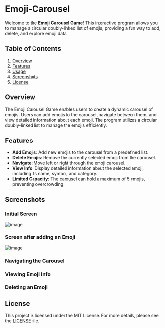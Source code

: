 # Emoji-Carousel

Welcome to the **Emoji Carousel Game**! This interactive program allows you to manage a circular doubly-linked list of emojis, providing a fun way to add, delete, and explore emoji data.

## Table of Contents

1. [Overview](#overview)
2. [Features](#features)
3. [Usage](#usage)
4. [Screenshots](#screenshots)
5. [License](#license)

## Overview

The Emoji Carousel Game enables users to create a dynamic carousel of emojis. Users can add emojis to the carousel, navigate between them, and view detailed information about each emoji. The program utilizes a circular doubly-linked list to manage the emojis efficiently.

## Features

* **Add Emojis**: Add new emojis to the carousel from a predefined list.
* **Delete Emojis**: Remove the currently selected emoji from the carousel.
* **Navigate**: Move left or right through the emoji carousel.
* **View Info**: Display detailed information about the selected emoji, including its name, symbol, and category.
* **Limited Capacity**: The carousel can hold a maximum of 5 emojis, preventing overcrowding.

## Screenshots

### Initial Screen
![image](https://github.com/user-attachments/assets/fad3bead-f053-4df4-90a9-fd82f948247b)

### Screen after adding an Emoji
![image](https://github.com/user-attachments/assets/defdd945-23e7-40b0-a61d-8290b35f0b86)

### Navigating the Carousel


### Viewing Emoji Info

### Deleting an Emoji

## License 

This project is licensed under the MIT License. For more details, please see the [LICENSE](LICENSE) file.


